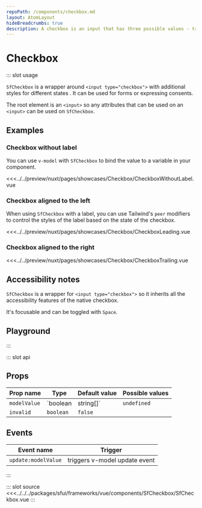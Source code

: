 ```yaml
---
repoPath: /components/checkbox.md
layout: AtomLayout
hideBreadcrumbs: true
description: A checkbox is an input that has three possible values - true, false, or indeterminate. When an indeterminate value is not used, these are effectively boolean checkboxes.
---
```

# Checkbox

::: slot usage

`SfCheckbox` is a wrapper around `<input type="checkbox">` with additional styles for different states . It can be used for forms or expressing consents. 

The root element is an `<input>` so any attributes that can be used on an `<input>` can be used on `SfCheckbox`.

## Examples

### Checkbox without label

You can use `v-model` with `SfCheckbox` to bind the value to a variable in your component.

<Showcase showcase-name="Checkbox/CheckboxWithoutLabel">

<<<../../preview/nuxt/pages/showcases/Checkbox/CheckboxWithoutLabel.vue
</Showcase>

### Checkbox aligned to the left

When using `SfCheckbox` with a label, you can use Tailwind's `peer` modifiers to control the styles of the label based on the state of the checkbox.

<Showcase showcase-name="Checkbox/CheckboxLeading">

<<<../../preview/nuxt/pages/showcases/Checkbox/CheckboxLeading.vue
</Showcase>

### Checkbox aligned to the right

<Showcase showcase-name="Checkbox/CheckboxTrailing">

<<<../../preview/nuxt/pages/showcases/Checkbox/CheckboxTrailing.vue
</Showcase>

## Accessibility notes

`SfCheckbox` is a wrapper for `<input type="checkbox">` so it inherits all the accessibility features of the native checkbox.

It's focusable and can be toggled with `Space`.

## Playground

<Generate style="height: 450px" />

:::

::: slot api

## Props

| Prop name    | Type                     | Default value | Possible values                        |
| ------------ | ------------------------ | ------------- | -------------------------------------- |
| `modelValue`   | `boolean | string[]`       | `undefined`     |                                        |
| `invalid`      | `boolean`                  | `false`         |                                        |

## Events

| Event name        | Trigger                       |
| ----------------- | ----------------------------- |
| `update:modelValue` | triggers v-model update event |

:::

::: slot source
<SourceCode>
<<<../../../packages/sfui/frameworks/vue/components/SfCheckbox/SfCheckbox.vue
</SourceCode>
:::
